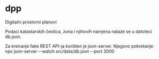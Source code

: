 # dpp
Digitalni prostorni planovi


Podaci katastarskih čestica, zona i njihovih namjena nalaze se u datoteci db.json.

Za kreiranje fake REST API-ja korišten je json-server.
Njegovo pokretanje:
npx json-server --watch src/data/db.json --port 3000


